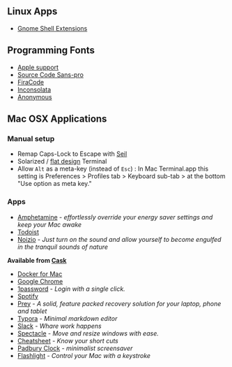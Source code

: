 ## Linux Apps

- [Gnome Shell Extensions](https://extensions.gnome.org/)


## Programming Fonts

- [Apple support][apple]
- [Source Code Sans-pro][codepro]
- [FiraCode][fira]
- [Inconsolata][inconsolata]
- [Anonymous][anonymous]

## Mac OSX Applications

### Manual setup

- Remap Caps-Lock to Escape with [Seil](https://pqrs.org/osx/karabiner/seil.html.en)
- Solarized / [flat design](https://github.com/ahmetsulek/flat-terminal) Terminal
- Allow `Alt` as a meta-key (instead of `Esc`) : In Mac Terminal.app
  this setting is Preferences > Profiles tab > Keyboard sub-tab > at the
  bottom "Use option as meta key."


### Apps


- [Amphetamine](https://itunes.apple.com/us/app/amphetamine/id937984704?mt=12) - _effortlessly override your energy saver settings and keep your Mac awake_
- [Todoist](https://todoist.com/)
- [Noizio](http://noiz.io/) - _Just turn on the sound and allow yourself to become engulfed in the tranquil sounds of nature_

**Available from [Cask](https://caskroom.github.io/search)**

- [Docker for Mac](https://docs.docker.com/docker-for-mac/)
- [Google Chrome](https://www.google.fr/chrome/browser/)
- [1password](https://1password.com/) - _Login with a single click._
- [Spotify](https://www.spotify.com/fr/)
- [Prey](https://preyproject.com/) - _A solid, feature packed recovery solution for your laptop, phone and tablet_
- [Typora](https://typora.io) - _Minimal markdown editor_
- [Slack](https://slack.com/beta/osx) - _Whare work happens_
- [Spectacle](http://spectacleapp.com/) - _Move and resize windows with ease._
- [Cheatsheet](http://www.mediaatelier.com/CheatSheet/) - _Know your short cuts_
- [Padbury Clock](http://padbury.me/clock/) - _minimalist screensaver_
- [Flashlight](http://flashlight.nateparrott.com/) - _Control your Mac with a keystroke_


[apple]: https://support.apple.com/fr-fr/HT201749
[fira]: https://github.com/tonsky/FiraCode
[codepro]: https://github.com/adobe-fonts/source-code-pro
[anonymous]: http://www.marksimonson.com/fonts/view/anonymous-pro
[inconsolata]: http://levien.com/type/myfonts/inconsolata.html
